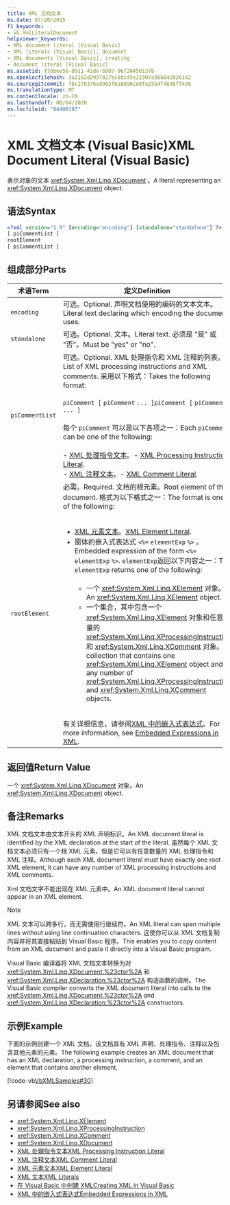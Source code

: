 ```yaml
---
title: XML 文档文本
ms.date: 07/20/2015
f1_keywords:
- vb.XmlLiteralDocument
helpviewer_keywords:
- XML document literal [Visual Basic]
- XML literals [Visual Basic], document
- XML documents [Visual Basic], creating
- document literal [Visual Basic]
ms.assetid: f7bbee56-0911-41de-b907-96f20450137b
ms.openlocfilehash: 3a2182d2937827bc8dc45e22307a3668420261a2
ms.sourcegitcommit: f8c270376ed905f6a8896ce0fe25b4f4b38ff498
ms.translationtype: MT
ms.contentlocale: zh-CN
ms.lasthandoff: 06/04/2020
ms.locfileid: "84400197"
---
```

# <a name="xml-document-literal-visual-basic"></a><span data-ttu-id="04771-102">XML 文档文本 (Visual Basic)</span><span class="sxs-lookup"><span data-stu-id="04771-102">XML Document Literal (Visual Basic)</span></span>
<span data-ttu-id="04771-103">表示对象的文本 <xref:System.Xml.Linq.XDocument> 。</span><span class="sxs-lookup"><span data-stu-id="04771-103">A literal representing an <xref:System.Xml.Linq.XDocument> object.</span></span>  
  
## <a name="syntax"></a><span data-ttu-id="04771-104">语法</span><span class="sxs-lookup"><span data-stu-id="04771-104">Syntax</span></span>  
  
```xml  
<?xml version="1.0" [encoding="encoding"] [standalone="standalone"] ?>  
[ piCommentList ]  
rootElement  
[ piCommentList ]  
```  
  
## <a name="parts"></a><span data-ttu-id="04771-105">组成部分</span><span class="sxs-lookup"><span data-stu-id="04771-105">Parts</span></span>  
  
|<span data-ttu-id="04771-106">术语</span><span class="sxs-lookup"><span data-stu-id="04771-106">Term</span></span>|<span data-ttu-id="04771-107">定义</span><span class="sxs-lookup"><span data-stu-id="04771-107">Definition</span></span>|  
|---|---|  
|`encoding`|<span data-ttu-id="04771-108">可选。</span><span class="sxs-lookup"><span data-stu-id="04771-108">Optional.</span></span> <span data-ttu-id="04771-109">声明文档使用的编码的文本文本。</span><span class="sxs-lookup"><span data-stu-id="04771-109">Literal text declaring which encoding the document uses.</span></span>|  
|`standalone`|<span data-ttu-id="04771-110">可选。</span><span class="sxs-lookup"><span data-stu-id="04771-110">Optional.</span></span> <span data-ttu-id="04771-111">文本。</span><span class="sxs-lookup"><span data-stu-id="04771-111">Literal text.</span></span> <span data-ttu-id="04771-112">必须是 "是" 或 "否"。</span><span class="sxs-lookup"><span data-stu-id="04771-112">Must be "yes" or "no".</span></span>|  
|`piCommentList`|<span data-ttu-id="04771-113">可选。</span><span class="sxs-lookup"><span data-stu-id="04771-113">Optional.</span></span> <span data-ttu-id="04771-114">XML 处理指令和 XML 注释的列表。</span><span class="sxs-lookup"><span data-stu-id="04771-114">List of XML processing instructions and XML comments.</span></span> <span data-ttu-id="04771-115">采用以下格式：</span><span class="sxs-lookup"><span data-stu-id="04771-115">Takes the following format:</span></span><br /><br /> <span data-ttu-id="04771-116">`piComment [` `piComment` `... ]`</span><span class="sxs-lookup"><span data-stu-id="04771-116">`piComment [` `piComment` `... ]`</span></span><br /><br /> <span data-ttu-id="04771-117">每个 `piComment` 可以是以下各项之一：</span><span class="sxs-lookup"><span data-stu-id="04771-117">Each `piComment` can be one of the following:</span></span><br /><br /> <span data-ttu-id="04771-118">-   [XML 处理指令文本](xml-processing-instruction-literal.md)。</span><span class="sxs-lookup"><span data-stu-id="04771-118">-   [XML Processing Instruction Literal](xml-processing-instruction-literal.md).</span></span><br /><span data-ttu-id="04771-119">-   [XML 注释文本](xml-comment-literal.md)。</span><span class="sxs-lookup"><span data-stu-id="04771-119">-   [XML Comment Literal](xml-comment-literal.md).</span></span>|  
|`rootElement`|<span data-ttu-id="04771-120">必需。</span><span class="sxs-lookup"><span data-stu-id="04771-120">Required.</span></span> <span data-ttu-id="04771-121">文档的根元素。</span><span class="sxs-lookup"><span data-stu-id="04771-121">Root element of the document.</span></span> <span data-ttu-id="04771-122">格式为以下格式之一：</span><span class="sxs-lookup"><span data-stu-id="04771-122">The format is one of the following:</span></span><br /><br /> <ul><li><span data-ttu-id="04771-123">[XML 元素文本](xml-element-literal.md)。</span><span class="sxs-lookup"><span data-stu-id="04771-123">[XML Element Literal](xml-element-literal.md).</span></span></li><li><span data-ttu-id="04771-124">窗体的嵌入式表达式 `<%=` `elementExp` `%>` 。</span><span class="sxs-lookup"><span data-stu-id="04771-124">Embedded expression of the form `<%=` `elementExp` `%>`.</span></span> <span data-ttu-id="04771-125">`elementExp`返回以下内容之一：</span><span class="sxs-lookup"><span data-stu-id="04771-125">The `elementExp` returns one of the following:</span></span><br /><br /> <ul><li><span data-ttu-id="04771-126">一个 <xref:System.Xml.Linq.XElement> 对象。</span><span class="sxs-lookup"><span data-stu-id="04771-126">An <xref:System.Xml.Linq.XElement> object.</span></span></li><li><span data-ttu-id="04771-127">一个集合，其中包含一个 <xref:System.Xml.Linq.XElement> 对象和任意数量的 <xref:System.Xml.Linq.XProcessingInstruction> 和 <xref:System.Xml.Linq.XComment> 对象。</span><span class="sxs-lookup"><span data-stu-id="04771-127">A collection that contains one <xref:System.Xml.Linq.XElement> object and any number of <xref:System.Xml.Linq.XProcessingInstruction> and <xref:System.Xml.Linq.XComment> objects.</span></span></li></ul></li></ul><br /> <span data-ttu-id="04771-128">有关详细信息，请参阅[XML 中的嵌入式表达式](../../programming-guide/language-features/xml/embedded-expressions-in-xml.md)。</span><span class="sxs-lookup"><span data-stu-id="04771-128">For more information, see [Embedded Expressions in XML](../../programming-guide/language-features/xml/embedded-expressions-in-xml.md).</span></span>|  
  
## <a name="return-value"></a><span data-ttu-id="04771-129">返回值</span><span class="sxs-lookup"><span data-stu-id="04771-129">Return Value</span></span>  
 <span data-ttu-id="04771-130">一个 <xref:System.Xml.Linq.XDocument> 对象。</span><span class="sxs-lookup"><span data-stu-id="04771-130">An <xref:System.Xml.Linq.XDocument> object.</span></span>  
  
## <a name="remarks"></a><span data-ttu-id="04771-131">备注</span><span class="sxs-lookup"><span data-stu-id="04771-131">Remarks</span></span>  
 <span data-ttu-id="04771-132">XML 文档文本由文本开头的 XML 声明标识。</span><span class="sxs-lookup"><span data-stu-id="04771-132">An XML document literal is identified by the XML declaration at the start of the literal.</span></span> <span data-ttu-id="04771-133">虽然每个 XML 文档文本必须只有一个根 XML 元素，但是它可以有任意数量的 XML 处理指令和 XML 注释。</span><span class="sxs-lookup"><span data-stu-id="04771-133">Although each XML document literal must have exactly one root XML element, it can have any number of XML processing instructions and XML comments.</span></span>  
  
 <span data-ttu-id="04771-134">Xml 文档文字不能出现在 XML 元素中。</span><span class="sxs-lookup"><span data-stu-id="04771-134">An XML document literal cannot appear in an XML element.</span></span>  
  
> [!NOTE]
> <span data-ttu-id="04771-135">XML 文本可以跨多行，而无需使用行继续符。</span><span class="sxs-lookup"><span data-stu-id="04771-135">An XML literal can span multiple lines without using line continuation characters.</span></span> <span data-ttu-id="04771-136">这使你可以从 XML 文档复制内容并将其直接粘贴到 Visual Basic 程序。</span><span class="sxs-lookup"><span data-stu-id="04771-136">This enables you to copy content from an XML document and paste it directly into a Visual Basic program.</span></span>  
  
 <span data-ttu-id="04771-137">Visual Basic 编译器将 XML 文档文本转换为对 <xref:System.Xml.Linq.XDocument.%23ctor%2A> 和 <xref:System.Xml.Linq.XDeclaration.%23ctor%2A> 构造函数的调用。</span><span class="sxs-lookup"><span data-stu-id="04771-137">The Visual Basic compiler converts the XML document literal into calls to the <xref:System.Xml.Linq.XDocument.%23ctor%2A> and <xref:System.Xml.Linq.XDeclaration.%23ctor%2A> constructors.</span></span>  
  
## <a name="example"></a><span data-ttu-id="04771-138">示例</span><span class="sxs-lookup"><span data-stu-id="04771-138">Example</span></span>  
 <span data-ttu-id="04771-139">下面的示例创建一个 XML 文档，该文档具有 XML 声明、处理指令、注释以及包含其他元素的元素。</span><span class="sxs-lookup"><span data-stu-id="04771-139">The following example creates an XML document that has an XML declaration, a processing instruction, a comment, and an element that contains another element.</span></span>  
  
 [!code-vb[VbXMLSamples#30](~/samples/snippets/visualbasic/VS_Snippets_VBCSharp/VbXMLSamples/VB/XMLSamples13.vb#30)]  
  
## <a name="see-also"></a><span data-ttu-id="04771-140">另请参阅</span><span class="sxs-lookup"><span data-stu-id="04771-140">See also</span></span>

- <xref:System.Xml.Linq.XElement>
- <xref:System.Xml.Linq.XProcessingInstruction>
- <xref:System.Xml.Linq.XComment>
- <xref:System.Xml.Linq.XDocument>
- [<span data-ttu-id="04771-141">XML 处理指令文本</span><span class="sxs-lookup"><span data-stu-id="04771-141">XML Processing Instruction Literal</span></span>](xml-processing-instruction-literal.md)
- [<span data-ttu-id="04771-142">XML 注释文本</span><span class="sxs-lookup"><span data-stu-id="04771-142">XML Comment Literal</span></span>](xml-comment-literal.md)
- [<span data-ttu-id="04771-143">XML 元素文本</span><span class="sxs-lookup"><span data-stu-id="04771-143">XML Element Literal</span></span>](xml-element-literal.md)
- [<span data-ttu-id="04771-144">XML 文本</span><span class="sxs-lookup"><span data-stu-id="04771-144">XML Literals</span></span>](index.md)
- [<span data-ttu-id="04771-145">在 Visual Basic 中创建 XML</span><span class="sxs-lookup"><span data-stu-id="04771-145">Creating XML in Visual Basic</span></span>](../../programming-guide/language-features/xml/creating-xml.md)
- [<span data-ttu-id="04771-146">XML 中的嵌入式表达式</span><span class="sxs-lookup"><span data-stu-id="04771-146">Embedded Expressions in XML</span></span>](../../programming-guide/language-features/xml/embedded-expressions-in-xml.md)
